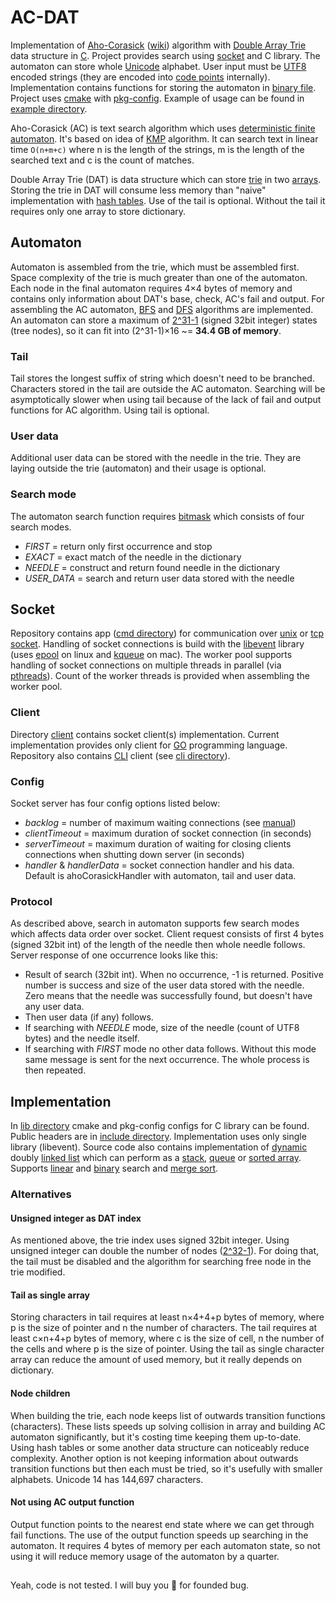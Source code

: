 # AC-DAT

Implementation of [Aho-Corasick](http://cr.yp.to/bib/1975/aho.pdf) ([wiki](https://en.wikipedia.org/wiki/Aho%E2%80%93Corasick_algorithm)) algorithm with [Double Array Trie](https://linux.thai.net/~thep/datrie/datrie.html) data structure in [C](https://en.wikipedia.org/wiki/C_(programming_language)).
Project provides search using [socket](https://en.wikipedia.org/wiki/Berkeley_sockets) and C library.
The automaton can store whole [Unicode](https://en.wikipedia.org/wiki/Unicode) alphabet.
User input must be [UTF8](https://en.wikipedia.org/wiki/UTF-8) encoded strings (they are encoded into [code points](https://en.wikipedia.org/wiki/Code_point) internally).
Implementation contains functions for storing the automaton in [binary file](https://en.wikipedia.org/wiki/Binary_file).
Project uses [cmake](https://en.wikipedia.org/wiki/CMake) with [pkg-config](https://en.wikipedia.org/wiki/Pkg-config). 
Example of usage can be found in [example directory](example).

Aho-Corasick (AC) is text search algorithm which uses [deterministic finite automaton](https://en.wikipedia.org/wiki/Deterministic_finite_automaton).
It's based on idea of [KMP](https://en.wikipedia.org/wiki/Knuth%E2%80%93Morris%E2%80%93Pratt_algorithm) algorithm.
It can search text in linear time `O(n+m+c)` where n is the length of the strings, m is the length of the searched text and c is the count of matches.

Double Array Trie (DAT) is data structure which can store [trie](https://en.wikipedia.org/wiki/Trie) in two [arrays](https://en.wikipedia.org/wiki/Array_data_structure).
Storing the trie in DAT will consume less memory than "naive" implementation with [hash tables](https://en.wikipedia.org/wiki/Hash_table).
Use of the tail is optional. Without the tail it requires only one array to store dictionary.

## Automaton
Automaton is assembled from the trie, which must be assembled first.
Space complexity of the trie is much greater than one of the automaton.
Each node in the final automaton requires 4×4 bytes of memory and contains only information about DAT's base, check, AC's fail and output.
For assembling the AC automaton, [BFS](https://en.wikipedia.org/wiki/Breadth-first_search) and [DFS](https://en.wikipedia.org/wiki/Depth-first_search) algorithms are implemented.
An automaton can store a maximum of [2^31-1](https://en.wikipedia.org/wiki/2,147,483,647) (signed 32bit integer) states (tree nodes), so it can fit into (2^31-1)×16 ~= **34.4 GB of memory**.

### Tail
Tail stores the longest suffix of string which doesn't need to be branched.
Characters stored in the tail are outside the AC automaton.
Searching will be asymptotically slower when using tail because of the lack of fail and output functions for AC algorithm.
Using tail is optional.

### User data
Additional user data can be stored with the needle in the trie.
They are laying outside the trie (automaton) and their usage is optional.

### Search mode
The automaton search function requires [bitmask](https://en.wikipedia.org/wiki/Mask_(computing)) which consists of four search modes.

- *FIRST* = return only first occurrence and stop
- *EXACT* = exact match of the needle in the dictionary
- *NEEDLE* = construct and return found needle in the dictionary
- *USER_DATA* = search and return user data stored with the needle

## Socket
Repository contains app ([cmd directory](cmd)) for communication over [unix](https://en.wikipedia.org/wiki/Unix_domain_socket) or [tcp](https://en.wikipedia.org/wiki/Network_socket) [socket](https://en.wikipedia.org/wiki/Berkeley_sockets).
Handling of socket connections is build with the [libevent](https://libevent.org/) library (uses [epool](https://en.wikipedia.org/wiki/Epoll) on linux and [kqueue](https://en.wikipedia.org/wiki/Kqueue) on mac).
The worker pool supports handling of socket connections on multiple threads in parallel (via [pthreads](https://en.wikipedia.org/wiki/Pthreads)).
Count of the worker threads is provided when assembling the worker pool.

### Client
Directory [client](client) contains socket client(s) implementation.
Current implementation provides only client for [GO](https://en.wikipedia.org/wiki/Go_(programming_language)) programming language.
Repository also contains [CLI](https://en.wikipedia.org/wiki/Command-line_interface) client (see [cli directory](cli)).

### Config
Socket server has four config options listed below:

- *backlog* = number of maximum waiting connections (see [manual](https://man7.org/linux/man-pages/man2/listen.2.html))
- *clientTimeout* = maximum duration of socket connection (in seconds)
- *serverTimeout* = maximum duration of waiting for closing clients connections when shutting down server (in seconds)
- *handler* & *handlerData* = socket connection handler and his data. Default is ahoCorasickHandler with automaton, tail and user data.   

### Protocol
As described above, search in automaton supports few search modes which affects data order over socket.
Client request consists of first 4 bytes (signed 32bit int) of the length of the needle then whole needle follows.
Server response of one occurrence looks like this:
- Result of search (32bit int). When no occurrence, -1 is returned.
Positive number is success and size of the user data stored with the needle.
Zero means that the needle was successfully found, but doesn't have any user data.
- Then user data (if any) follows.
- If searching with *NEEDLE* mode, size of the needle (count of UTF8 bytes) and the needle itself.
- If searching with *FIRST* mode no other data follows.
Without this mode same message is sent for the next occurrence. The whole process is then repeated.

## Implementation
In [lib directory](lib) cmake and pkg-config configs for C library can be found.
Public headers are in [include directory](include).
Implementation uses only single library (libevent). 
Source code also contains implementation of [dynamic](https://en.wikipedia.org/wiki/Dynamic_array) doubly [linked list](https://en.wikipedia.org/wiki/Linked_list) which can perform as a [stack](https://en.wikipedia.org/wiki/Stack_(abstract_data_type)), [queue](https://en.wikipedia.org/wiki/Queue_(abstract_data_type)) or [sorted array](https://en.wikipedia.org/wiki/Sorted_array).
Supports [linear](https://en.wikipedia.org/wiki/Linear_search) and [binary](https://en.wikipedia.org/wiki/Binary_search_algorithm) search and [merge sort](https://en.wikipedia.org/wiki/Merge_sort).

### Alternatives
#### Unsigned integer as DAT index
As mentioned above, the trie index uses signed 32bit integer.
Using unsigned integer can double the number of nodes ([2^32-1](https://en.wikipedia.org/wiki/4,294,967,295)).
For doing that, the tail must be disabled and the algorithm for searching free node in the trie modified.

#### Tail as single array
Storing characters in tail requires at least n×4+4+p bytes of memory, where p is the size of pointer and n the number of characters.
The tail requires at least c×n+4+p bytes of memory, where c is the size of cell, n the number of the cells and where p is the size of pointer.
Using the tail as single character array can reduce the amount of used memory, but it really depends on dictionary.

#### Node children
When building the trie, each node keeps list of outwards transition functions (characters).
These lists speeds up solving collision in array and building AC automaton significantly, but it's costing time keeping them up-to-date.
Using hash tables or some another data structure can noticeably reduce complexity.
Another option is not keeping information about outwards transition functions but then each must be tried, so it's usefully with smaller alphabets.
Unicode 14 has 144,697 characters.

#### Not using AC output function
Output function points to the nearest end state where we can get through fail functions.
The use of the output function speeds up searching in the automaton.
It requires 4 bytes of memory per each automaton state, so not using it will reduce memory usage of the automaton by a quarter.

##
Yeah, code is not tested. I will buy you 🍺 for founded bug.
